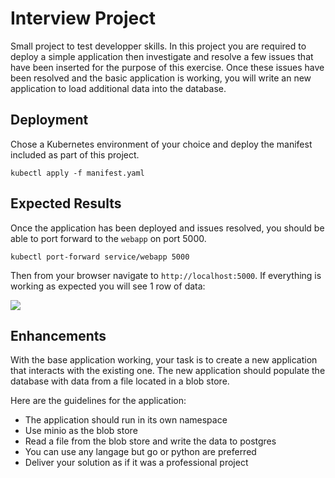 # Interview Project
Small project to test developper skills. In this project you are required to deploy a simple
application then investigate and resolve a few issues that have been inserted for the purpose of this
exercise. Once these issues have been resolved and the basic application is working, you will write
an new application to load additional data into the database.


## Deployment

Chose a Kubernetes environment of your choice and deploy the manifest included as part of this
project.

	kubectl apply -f manifest.yaml


## Expected Results

Once the application has been deployed and issues resolved, you should be able to port forward to the
`webapp` on port 5000.

	kubectl port-forward service/webapp 5000

Then from your browser navigate to `http://localhost:5000`. If everything is working as expected you
will see 1 row of data:

![](https://storage.googleapis.com/arize-assets/doc-images/interview-project/expected.png)

## Enhancements

With the base application working, your task is to create a new application that interacts with the
existing one. The new application should populate the database with data from a file located
in a blob store.

Here are the guidelines for the application:

- The application should run in its own namespace
- Use minio as the blob store
- Read a file from the blob store and write the data to postgres
- You can use any langage but go or python are preferred
- Deliver your solution as if it was a professional project

